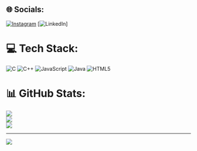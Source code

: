 
## 🌐 Socials:
[![Instagram](https://img.shields.io/badge/Instagram-%23E4405F.svg?logo=Instagram&logoColor=white)](https://instagram.com/future_swag.abhay) [![LinkedIn](https://img.shields.io/badge/LinkedIn-%230077B5.svg?logo=linkedin&logoColor=white)]

# 💻 Tech Stack:
![C](https://img.shields.io/badge/c-%2300599C.svg?style=flat-square&logo=c&logoColor=white) ![C++](https://img.shields.io/badge/c++-%2300599C.svg?style=flat-square&logo=c%2B%2B&logoColor=white) ![JavaScript](https://img.shields.io/badge/javascript-%23323330.svg?style=flat-square&logo=javascript&logoColor=%23F7DF1E) ![Java](https://img.shields.io/badge/java-%23ED8B00.svg?style=flat-square&logo=openjdk&logoColor=white) ![HTML5](https://img.shields.io/badge/html5-%23E34F26.svg?style=flat-square&logo=html5&logoColor=white)
# 📊 GitHub Stats:
![](https://github-readme-stats.vercel.app/api?username=AbhaywithSurya&theme=vue-dark&hide_border=false&include_all_commits=true&count_private=true)<br/>
![](https://github-readme-streak-stats.herokuapp.com/?user=AbhaywithSurya&theme=vue-dark&hide_border=false)<br/>
![](https://github-readme-stats.vercel.app/api/top-langs/?username=AbhaywithSurya&theme=vue-dark&hide_border=false&include_all_commits=true&count_private=true&layout=compact)

---
[![](https://visitcount.itsvg.in/api?id=AbhaywithSurya&icon=0&color=0)](https://visitcount.itsvg.in)

<!-- Proudly created with GPRM ( https://gprm.itsvg.in ) -->
